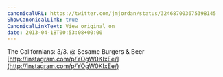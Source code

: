 ```yaml
---
canonicalURL: https://twitter.com/jmjordan/status/324687003675398145
ShowCanonicalLink: true
CanonicalLinkText: View original on
date: 2013-04-18T00:53:08+00:00
---
```

The Californians: 3/3. @ Sesame Burgers &amp; Beer [http://instagram.com/p/YOgW0KIxEe/](http://instagram.com/p/YOgW0KIxEe/)